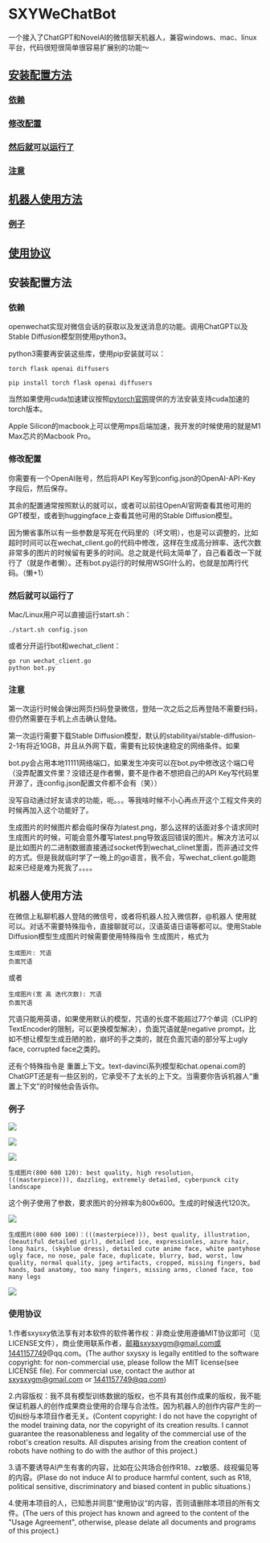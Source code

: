 # SXYWeChatBot

一个接入了ChatGPT和NovelAI的微信聊天机器人，兼容windows、mac、linux平台，代码很短很简单很容易扩展别的功能～ 

## [安装配置方法](#ch1)
### [依赖](#ch11)
### [修改配置](#ch12)
### [然后就可以运行了](#ch13)
### [注意](#ch14)

## [机器人使用方法](#ch2)
### [例子](#ch21)

## [使用协议](#ch3)

## 安装配置方法
<p id="ch1"> </p>

### 依赖
<p id="ch11> </p>

用到了两种编程语言：go和python3。使用go是因为本项目依赖于强力的使用go写成的<a href="https://github.com/eatmoreapple/openwechat">openwechat</a>实现对微信会话的获取以及发送消息的功能。调用ChatGPT以及Stable Diffusion模型则使用python3。

python3需要再安装这些库，使用pip安装就可以：

```
torch flask openai diffusers 
```

```
pip install torch flask openai diffusers
```

当然如果使用cuda加速建议按照<a href="https://pytorch.org">pytorch官网</a>提供的方法安装支持cuda加速的torch版本。

Apple Silicon的macbook上可以使用mps后端加速，我开发的时候使用的就是M1 Max芯片的Macbook Pro。

### 修改配置
<p id="ch12"> </p>

你需要有一个OpenAI账号，然后将API Key写到config.json的OpenAI-API-Key字段后，然后保存。

其余的配置通常按照默认的就可以，或者可以前往OpenAI官网查看其他可用的GPT模型，或者到huggingface上查看其他可用的Stable Diffusion模型。

因为懒省事所以有一些参数是写死在代码里的（坏文明），也是可以调整的，比如超时时间可以在wechat_client.go的代码中修改，这样在生成高分辨率、迭代次数非常多的图片的时候留有更多的时间。总之就是代码太简单了，自己看着改一下就行了（就是作者懒）。还有bot.py运行的时候用WSGI什么的，也就是加两行代码。（懒+1）

### 然后就可以运行了
<p id="ch13"> </p>

Mac/Linux用户可以直接运行start.sh：

```
./start.sh config.json
```

或者分开运行bot和wechat_client：

```
go run wechat_client.go
python bot.py
```

### 注意
<p id="ch14"> </p>

第一次运行时候会弹出网页扫码登录微信，登陆一次之后之后再登陆不需要扫码，但仍然需要在手机上点击确认登陆。

第一次运行需要下载Stable Diffusion模型，默认的stabilityai/stable-diffusion-2-1有将近10GB，并且从外网下载，需要有比较快速稳定的网络条件。如果

bot.py会占用本地11111网络端口，如果发生冲突可以在bot.py中修改这个端口号（没弄配置文件里？没错还是作者懒，要不是作者不想把自己的API Key写代码里开源了，连config.json配置文件都不会有（笑））

没写自动通过好友请求的功能，呃。。。等我啥时候不小心再点开这个工程文件夹的时候再加入这个功能好了。

生成图片的时候图片都会临时保存为latest.png，那么这样的话面对多个请求同时生成图片的时候，可能会意外覆写latest.png导致返回错误的图片。解决方法可以是比如图片的二进制数据直接通过socket传到wechat_clinet里面，而非通过文件的方式。但是我就临时学了一晚上的go语言，我不会，写wechat_client.go能跑起来已经是难为死我了。。。。

## 机器人使用方法
<p id="ch2"> </p>

在微信上私聊机器人登陆的微信号，或者将机器人拉入微信群，@机器人 使用就可以。对话不需要特殊指令，直接聊就可以，汉语英语日语等都可以。使用Stable Diffusion模型生成图片时候需要使用特殊指令 生成图片，格式为

```
生成图片: 咒语
负面咒语
```

或者

```
生成图片(宽 高 迭代次数): 咒语
负面咒语
```

咒语只能用英语，如果使用默认的模型，咒语的长度不能超过77个单词（CLIP的TextEncoder的限制，可以更换模型解决），负面咒语就是negative prompt，比如不想让模型生成丑陋的脸，崩坏的手之类的，就在负面咒语的部分写上ugly face, corrupted face之类的。

还有个特殊指令是 重置上下文。text-davinci系列模型和chat.openai.com的ChatGPT还是有一些区别的，它承受不了太长的上下文。当需要你告诉机器人“重置上下文”的时候他会告诉你。

### 例子
<p id="ch21"> </p>

![](examples/exp1.png)

![](examples/exp2.png)

![](examples/exp3.png)

```
生成图片(800 600 120): best quality, high resolution, (((masterpiece))), dazzling, extremely detailed, cyberpunck city landscape
```

这个例子使用了参数，要求图片的分辨率为800x600。生成的时候迭代120次。

![](examples/exp4.jpg)

```
生成图片(800 600 100)：(((masterpiece))), best quality, illustration, (beautiful detailed girl), detailed ice, expressionles, azure hair, long hairs, (skyblue dress), detailed cute anime face, white pantyhose
ugly face, no nose, pale face, duplicate, blurry, bad, worst, low quality, normal quality, jpeg artifacts, cropped, missing fingers, bad hands, bad anatomy, too many fingers, missing arms, cloned face, too many legs
```

![](examples/exp5.jpg)

### 使用协议
<p id="ch3"> </p>

1.作者sxysxy依法享有对本软件的软件著作权：非商业使用遵循MIT协议即可（见LICENSE文件），商业使用联系作者，邮箱sxysxygm@gmail.com或1441157749@qq.com。(The author sxysxy is legally entitled to the software copyright: for non-commercial use, please follow the MIT license(see LICENSE file). For commercial use, contact the author at sxysxygm@gmail.com or 1441157749@qq.com)

2.内容版权：我不具有模型训练数据的版权，也不具有其创作成果的版权，我不能保证机器人的创作成果商业使用的合理与合法性。因为机器人的创作内容产生的一切纠纷与本项目作者无关。(Content copyright: I do not have the copyright of the model training data, nor the copyright of its creation results. I cannot guarantee the reasonableness and legality of the commercial use of the robot's creation results. All disputes arising from the creation content of robots have nothing to do with the author of this project.)

3.请不要诱导AI产生有害的内容，比如在公共场合创作R18、zz敏感、歧视偏见等的内容。(Plase do not induce AI to produce harmful content, such as R18, political sensitive, discriminatory and biased content in public situations.)

4.使用本项目的人，已知悉并同意”使用协议“的内容，否则请删除本项目的所有文件。(The uers of this project has known and agreed to the content of the "Usage Agreement", otherwise, please delate all documents and programs of this project.)


